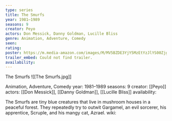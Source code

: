 ```yaml
---
type: series
title: The Smurfs
year: 1981–1989
seasons: 9
creator: Peyo
actors: Don Messick, Danny Goldman, Lucille Bliss
genre: Animation, Adventure, Comedy
seen:
rating: 
poster: https://m.media-amazon.com/images/M/MV5BZDE3YjY5MzEtYzJlYS00ZjgyLWIzYWUtZmU4Mjk4Y2JhOTQwXkEyXkFqcGdeQXVyNTE1NjY5Mg@@._V1_SX300.jpg
trailer_embed: Could not find trailer.
availability:
---
```

The Smurfs
![[The Smurfs.jpg]]

Animation, Adventure, Comedy
year: 1981–1989
seasons: 9
creator: [[Peyo]]
actors: [[Don Messick]], [[Danny Goldman]], [[Lucille Bliss]]
availability:

The Smurfs are tiny blue creatures that live in mushroom houses in a peaceful forest. They repeatedly try to outwit Gargamel, an evil sorcerer, his apprentice, Scruple, and his mangy cat, Azrael.
wiki: 


